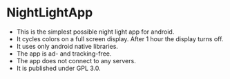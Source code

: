 # NightLightApp

* This is the simplest possible night light app for android. 
* It cycles colors on a full screen display. After 1 hour the display turns off.
* It uses only android native libraries. 
* The app is ad- and tracking-free.
* The app does not connect to any servers.
* It is published under GPL 3.0. 

